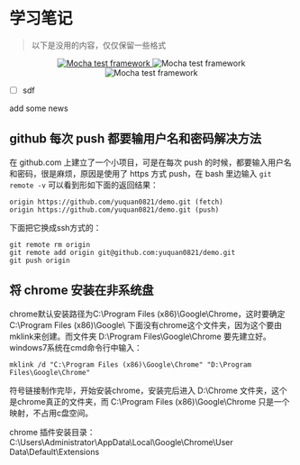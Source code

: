 # 学习笔记

> 以下是没用的内容，仅仅保留一些格式

<p align="center">
  <a href="https://www.baidu.com">
    <img src="https://cldup.com/xFVFxOioAU.svg" alt="Mocha test framework"/>
  </a>
    <img src="https://cldup.com/xFVFxOioAU.svg" alt="Mocha test framework"/>
  <br>
    <img src="https://cldup.com/xFVFxOioAU.svg" alt="Mocha test framework"/>
</p>

- [ ] sdf

add some news

## github 每次 push 都要输用户名和密码解决方法

在 github.com 上建立了一个小项目，可是在每次 push 的时候，都要输入用户名和密码，很是麻烦，原因是使用了 https 方式 push，在 bash 里边输入 `git remote -v` 可以看到形如下面的返回结果：

    origin https://github.com/yuquan0821/demo.git (fetch)
    origin https://github.com/yuquan0821/demo.git (push)

下面把它换成ssh方式的：

    git remote rm origin
    git remote add origin git@github.com:yuquan0821/demo.git
    git push origin 

## 将 chrome 安装在非系统盘

chrome默认安装路径为C:\Program Files (x86)\Google\Chrome，这时要确定 C:\Program Files (x86)\Google\ 下面没有chrome这个文件夹，因为这个要由mklink来创建。而文件夹 D:\Program Files\Google\Chrome 要先建立好。
windows7系统在cmd命令行中输入：

    mklink /d "C:\Program Files (x86)\Google\Chrome" "D:\Program Files\Google\Chrome"

符号链接制作完毕，开始安装chrome，安装完后进入 D:\Chrome 文件夹，这个是chrome真正的文件夹，而 C:\Program Files (x86)\Google\Chrome 只是一个映射，不占用c盘空间。

chrome 插件安装目录：C:\Users\Administrator\AppData\Local\Google\Chrome\User Data\Default\Extensions
